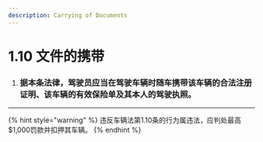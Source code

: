 ```yaml
---
description: Carrying of Documents
---
```


# 1.10 文件的携带

1.  ### 据本条法律，驾驶员应当在驾驶车辆时随车携带该车辆的合法注册证明、该车辆的有效保险单及其本人的驾驶执照。

***

{% hint style="warning" %}
违反车辆法第1.10条的行为属违法，应判处最高$1,000罚款并扣押其车辆。
{% endhint %}